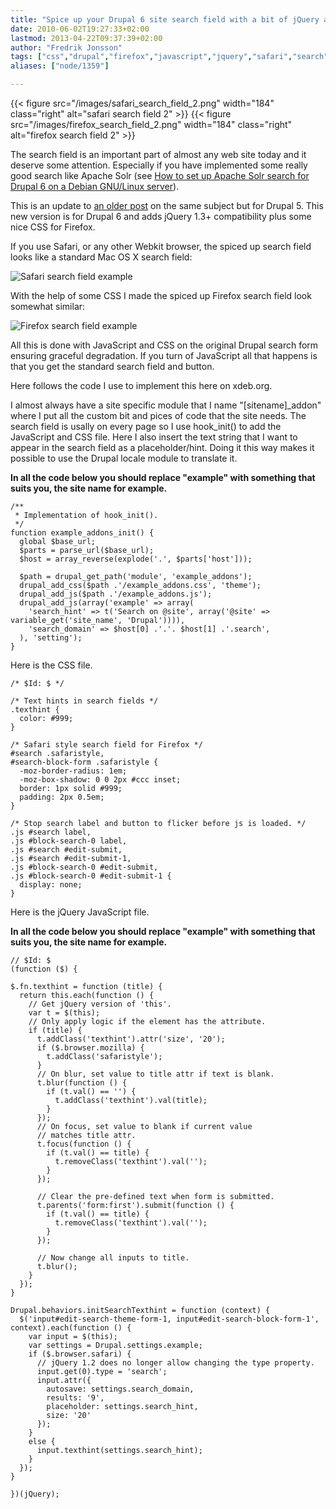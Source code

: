 ```yaml
---
title: "Spice up your Drupal 6 site search field with a bit of jQuery and CSS"
date: 2010-06-02T19:27:33+02:00
lastmod: 2013-04-22T09:37:39+02:00
author: "Fredrik Jonsson"
tags: ["css","drupal","firefox","javascript","jquery","safari","search","development"]
aliases: ["node/1359"]

---
```


{{< figure src="/images/safari_search_field_2.png" width="184" class="right" alt="safari search field 2" >}}
{{< figure src="/images/firefox_search_field_2.png" width="184" class="right" alt="firefox search field 2" >}}

The search field is an important part of almost any web site today and it deserve some attention. Especially if you have implemented some really good search like Apache Solr (see [How to set up Apache Solr search for Drupal 6 on a Debian GNU/Linux server](/node/1213)).

This is an update to [an older post](/node/908) on the same subject but for Drupal 5. This new version is for Drupal 6 and adds jQuery 1.3+ compatibility plus some nice CSS for Firefox.

If you use Safari, or any other Webkit browser, the spiced up search field looks like a standard Mac OS X search field:

![Safari search field example](/sites/default/files/upload/safari_search_field_2.png "Safari search field example")

With the help of some CSS I made the spiced up Firefox search field look somewhat similar:

![Firefox search field example](/sites/default/files/upload/firefox_search_field_2.png "Firefox search field example")

All this is done with JavaScript and CSS on the original Drupal search form ensuring graceful degradation. If you turn of JavaScript all that happens is that you get the standard search field and button.

Here follows the code I use to implement this here on xdeb.org.

I almost always have a site specific module that I name "[sitename]\_addon" where I put all the custom bit and pices of code that the site needs. The search field is usally on every page so I use hook\_init() to add the JavaScript and CSS file. Here I also insert the text string that I want to appear in the search field as a placeholder/hint. Doing it this way makes it possible to use the Drupal locale module to translate it.

**In all the code below you should replace "example" with something that suits you, the site name for example.**

~~~~
/**
 * Implementation of hook_init().
 */
function example_addons_init() {
  global $base_url;
  $parts = parse_url($base_url);
  $host = array_reverse(explode('.', $parts['host']));

  $path = drupal_get_path('module', 'example_addons');
  drupal_add_css($path .'/example_addons.css', 'theme');
  drupal_add_js($path .'/example_addons.js');
  drupal_add_js(array('example' => array(
    'search_hint' => t('Search on @site', array('@site' => variable_get('site_name', 'Drupal')))),
    'search_domain' => $host[0] .'.'. $host[1] .'.search',
  ), 'setting');
}
~~~~

Here is the CSS file.

~~~~
/* $Id: $ */

/* Text hints in search fields */
.texthint {
  color: #999;
}

/* Safari style search field for Firefox */
#search .safaristyle,
#search-block-form .safaristyle {
  -moz-border-radius: 1em;
  -moz-box-shadow: 0 0 2px #ccc inset;
  border: 1px solid #999;
  padding: 2px 0.5em;
}

/* Stop search label and button to flicker before js is loaded. */
.js #search label,
.js #block-search-0 label,
.js #search #edit-submit,
.js #search #edit-submit-1,
.js #block-search-0 #edit-submit,
.js #block-search-0 #edit-submit-1 {
  display: none;
}
~~~~


Here is the jQuery JavaScript file.

**In all the code below you should replace "example" with something that suits you, the site name for example.**

~~~~
// $Id: $
(function ($) {

$.fn.texthint = function (title) {
  return this.each(function () {
    // Get jQuery version of 'this'.
    var t = $(this);
    // Only apply logic if the element has the attribute.
    if (title) {
      t.addClass('texthint').attr('size', '20');
      if ($.browser.mozilla) {
        t.addClass('safaristyle');
      }
      // On blur, set value to title attr if text is blank.
      t.blur(function () {
        if (t.val() == '') {
          t.addClass('texthint').val(title);
        }
      });
      // On focus, set value to blank if current value
      // matches title attr.
      t.focus(function () {
        if (t.val() == title) {
          t.removeClass('texthint').val('');
        }
      });

      // Clear the pre-defined text when form is submitted.
      t.parents('form:first').submit(function () {
        if (t.val() == title) {
          t.removeClass('texthint').val('');
        }
      });

      // Now change all inputs to title.
      t.blur();
    }
  });
}

Drupal.behaviors.initSearchTexthint = function (context) {
  $('input#edit-search-theme-form-1, input#edit-search-block-form-1', context).each(function () {
    var input = $(this);
    var settings = Drupal.settings.example;
    if ($.browser.safari) {
      // jQuery 1.2 does no longer allow changing the type property.
      input.get(0).type = 'search';
      input.attr({
        autosave: settings.search_domain,
        results: '9',
        placeholder: settings.search_hint,
        size: '20'
      });
    }
    else {
      input.texthint(settings.search_hint);
    }
  });
}

})(jQuery);
~~~~


